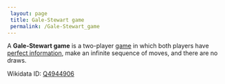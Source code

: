 ```yaml
---
 layout: page
 title: Gale-Stewart game
 permalink: /Gale-Stewart_game
---
```

A **Gale-Stewart game** is a two-player [game](https://defsmath.github.io/DefsMath/game) in which both players have [perfect information](https://defsmath.github.io/DefsMath/perfect_information), make an infinite sequence of moves, and there are no draws.

Wikidata ID: [Q4944906](https://www.wikidata.org/wiki/Q4944906)